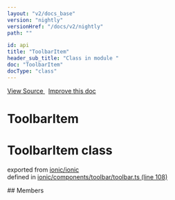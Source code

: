 ```yaml
---
layout: "v2/docs_base"
version: "nightly"
versionHref: "/docs/v2/nightly"
path: ""

id: api
title: "ToolbarItem"
header_sub_title: "Class in module "
doc: "ToolbarItem"
docType: "class"
---
```



<div class="improve-docs">
  <a href='http://github.com/driftyco/ionic2/tree/master/ionic/components/toolbar/toolbar.ts#L107'>
    View Source
  </a>
  &nbsp;
  <a href='http://github.com/driftyco/ionic2/edit/master/ionic/components/toolbar/toolbar.ts#L107'>
    Improve this doc
  </a>
</div>




<h1 class="api-title">

  ToolbarItem



</h1>








<h1 class="class export">ToolbarItem <span class="type">class</span></h1>
<p class="module">exported from <a href='undefined'>ionic/ionic</a><br/>
defined in <a href="https://github.com/driftyco/ionic2/tree/master/ionic/components/toolbar/toolbar.ts#L108-L124">ionic/components/toolbar/toolbar.ts (line 108)</a>
</p>
<p></p>
## Members

